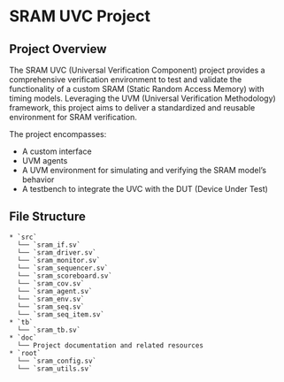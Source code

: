 # SRAM UVC Project

## Project Overview

The SRAM UVC (Universal Verification Component) project provides a comprehensive verification environment to test and validate the functionality of a custom SRAM (Static Random Access Memory) with timing models. Leveraging the UVM (Universal Verification Methodology) framework, this project aims to deliver a standardized and reusable environment for SRAM verification.

The project encompasses:
- A custom interface
- UVM agents
- A UVM environment for simulating and verifying the SRAM model’s behavior
- A testbench to integrate the UVC with the DUT (Device Under Test)

## File Structure
```
* `src`
  └── `sram_if.sv`
  └── `sram_driver.sv`
  └── `sram_monitor.sv`
  └── `sram_sequencer.sv`
  └── `sram_scoreboard.sv`
  └── `sram_cov.sv`
  └── `sram_agent.sv`
  └── `sram_env.sv`
  └── `sram_seq.sv`
  └── `sram_seq_item.sv`
* `tb`
  └── `sram_tb.sv`
* `doc`
  └── Project documentation and related resources
* `root`
  └── `sram_config.sv`
  └── `sram_utils.sv`
```